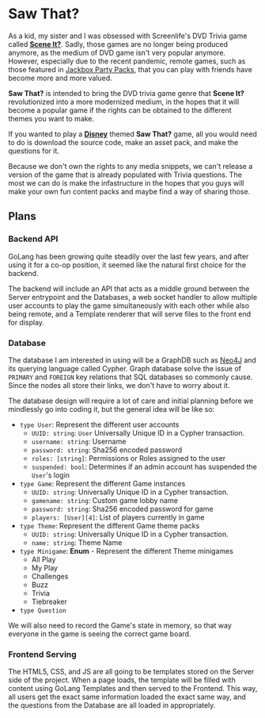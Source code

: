 # Saw That?

As a kid, my sister and I was obsessed with Screenlife's DVD Trivia game called [**Scene It?**][SceneIt]. Sadly, those games are no longer being produced anymore, as the medium of DVD game isn't very popular anymore. However, especially due to the recent pandemic, remote games, such as those featured in [Jackbox Party Packs][JPP], that you can play with friends have become more and more valued.

**Saw That?** is intended to bring the DVD trivia game genre that **Scene It?** revolutionized into a more modernized medium, in the hopes that it will become a popular game if the rights can be obtained to the different themes you want to make.

If you wanted to play a [**Disney**][Disney] themed **Saw That?** game, all you would need to do is download the source code, make an asset pack, and make the questions for it.

Because we don't own the rights to any media snippets, we can't release a version of the game that is already populated with Trivia questions. The most we can do is make the infastructure in the hopes that you guys will make your own fun content packs and maybe find a way of sharing those.

## Plans

### Backend API

GoLang has been growing quite steadily over the last few years, and after using it for a co-op position, it seemed like the natural first choice for the backend.

The backend will include an API that acts as a middle ground between the Server entrypoint and the Databases, a web socket handler to allow multiple user accounts to play the game simultaneously with each other while also being remote, and a Template renderer that will serve files to the front end for display.

### Database

The database I am interested in using will be a GraphDB such as [Neo4J][Neo4J] and its querying language called Cypher. Graph database solve the issue of `PRIMARY` and `FOREIGN` key relations that SQL databases so commonly cause. Since the nodes all store their links, we don't have to worry about it.

The database design will require a lot of care and initial planning before we mindlessly go into coding it, but the general idea will be like so:

- `type User`: Represent the different user accounts
  - `UUID: string`: `User` Universally Unique ID in a Cypher transaction.
  - `username: string`: Username
  - `password: string`: Sha256 encoded password
  - `roles: [string]`: Permissions or Roles assigned to the user
  - `suspended: bool`: Determines if an admin account has suspended the `User`'s login
- `type Game`: Represent the different Game instances
  - `UUID: string`: Universally Unique ID in a Cypher transaction.
  - `gamename: string`: Custom game lobby name
  - `password: string`: Sha256 encoded password for game
  - `players: [User][4]`: List of players currently in game
- `type Theme`: Represent the different Game theme packs
  - `UUID: string`: Universally Unique ID in a Cypher transaction.
  - `name: string`: Theme Name
- `type Minigame`: **Enum** - Represent the different Theme minigames
  - All Play
  - My Play
  - Challenges
  - Buzz
  - Trivia
  - Tiebreaker
- `type Question`

We will also need to record the Game's state in memory, so that way everyone in the game is seeing the correct game board.

### Frontend Serving

The HTML5, CSS, and JS are all going to be templates stored on the Server side of the project. When a page loads, the template will be filled with content using GoLang Templates and then served to the Frontend. This way, all users get the exact same information loaded the exact same way, and the questions from the Database are all loaded in appropriately.

[Disney]: <https://www.disney.com?target=_blank> "Disney - Official Website"

[JPP]: <https://www.jackboxgames.com?target=_blank> "Jackbox Party Games - Official Website"

[Neo4J]: <https://neo4j.com?target=_blank> "Neo4J - Official Website"

[SceneIt]: <https://www.wikiwand.com/en/Scene_It%3F?target=_blank> "Scene It? - Wikipedia"
